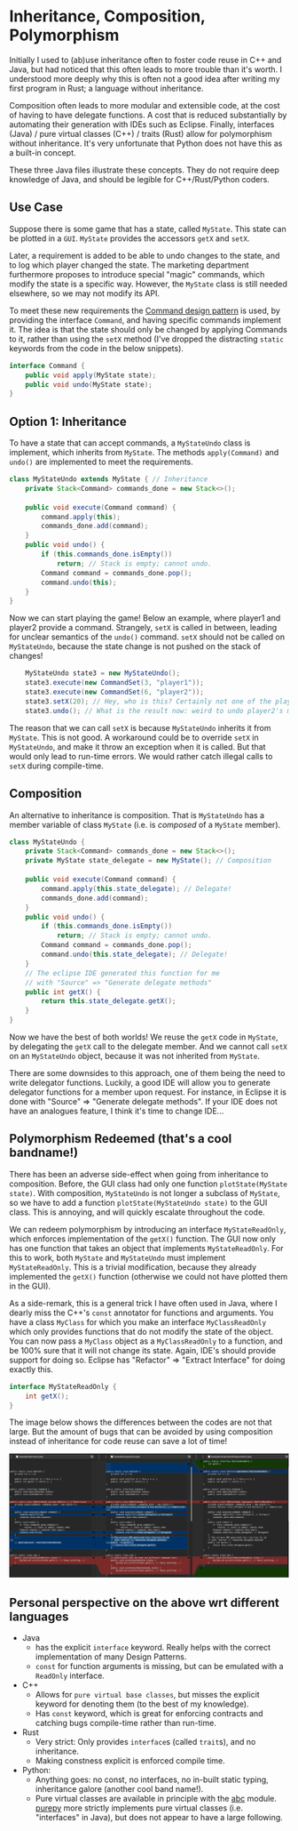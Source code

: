 # Inheritance, Composition, Polymorphism

Initially I used to (ab)use inheritance often to foster code reuse in C++ and Java, but had noticed that this often leads to more trouble than it's worth. I understood more deeply why this is often not a good idea after writing my first program in Rust; a language without inheritance. 

Composition often leads to more modular and extensible code, at the cost of having to have delegate functions. A cost that is reduced substantially by automating their generation with IDEs such as Eclipse.  Finally, interfaces (Java) / pure virtual classes (C++) / traits (Rust) allow for polymorphism without inheritance. It's very unfortunate that Python does not have this as a built-in concept.

These three Java files illustrate these concepts. They do not require deep knowledge of Java, and should be legible for C++/Rust/Python coders.

## Use Case

Suppose there is some game that has a state, called `MyState`. This state can be plotted in a `GUI`. `MyState` provides the accessors `getX` and `setX`.

Later, a requirement is added to be able to undo changes to the state, and to log which player changed the state. The marketing department furthermore proposes to introduce special "magic" commands, which modify the state is a specific way. However, the `MyState` class is still needed elsewhere, so we may not modify its API. 

To meet these new requirements the [Command design pattern](https://refactoring.guru/design-patterns/command) is used, by providing the interface `Command`, and having specific commands implement it. The idea is that the state should only be changed by applying Commands to it, rather than using the `setX` method (I've dropped the distracting  `static` keywords from the code in the below snippets).

```Java
interface Command {
    public void apply(MyState state);
    public void undo(MyState state);
}
```

## Option 1: Inheritance

To have a state that can accept commands, a `MyStateUndo` class is implement, which inherits from `MyState`. The methods `apply(Command)` and `undo()` are implemented to meet the requirements.

```Java
class MyStateUndo extends MyState { // Inheritance
    private Stack<Command> commands_done = new Stack<>();

    public void execute(Command command) {
        command.apply(this);
        commands_done.add(command);
    }
    public void undo() {
        if (this.commands_done.isEmpty())
            return; // Stack is empty; cannot undo.
        Command command = commands_done.pop();
        command.undo(this);
    }
}
```

Now we can start playing the game! Below an example, where player1 and player2 provide a command. Strangely, `setX` is called in between, leading for unclear semantics of the `undo()` command. `setX` should not be called on `MyStateUndo`, because the state change is not pushed on the stack of changes! 

```Java
    MyStateUndo state3 = new MyStateUndo();
    state3.execute(new CommandSet(3, "player1"));
    state3.execute(new CommandSet(6, "player2"));
    state3.setX(20); // Hey, who is this? Certainly not one of the players!
    state3.undo(); // What is the result now: weird to undo player2's move on the 20 above!!
```

The reason that we can call `setX` is because `MyStateUndo` inherits it from `MyState`. This is not good. A workaround could be to override `setX` in `MyStateUndo`, and make it throw an exception when it is called. But that would only lead to run-time errors. We would rather catch illegal calls to `setX` during compile-time.

## Composition

An alternative to inheritance is composition. That is `MyStateUndo` has a member variable of class `MyState` (i.e. is *composed* of a `MyState` member).

```Java
class MyStateUndo {
    private Stack<Command> commands_done = new Stack<>();
    private MyState state_delegate = new MyState(); // Composition
    
    public void execute(Command command) {
        command.apply(this.state_delegate); // Delegate!
        commands_done.add(command);
    }
    public void undo() {
        if (this.commands_done.isEmpty())
            return; // Stack is empty; cannot undo.
        Command command = commands_done.pop();
        command.undo(this.state_delegate); // Delegate!
    }
    // The eclipse IDE generated this function for me 
    // with "Source" => "Generate delegate methods"
    public int getX() {
        return this.state_delegate.getX();
    }
}
```

Now we have the best of both worlds! We reuse the `getX` code in `MyState`, by delegating the `getX` call to the delegate member. And we cannot call `setX` on an `MyStateUndo` object, because it was not inherited from `MyState`.

There are some downsides to this approach, one of them being the need to write delegator functions. Luckily, a good IDE will allow you to generate delegator functions for a member upon request. For instance, in Eclipse it is done with "Source" => "Generate delegate methods". If your IDE does not have an analogues feature, I think it's time to change IDE...

## Polymorphism Redeemed (that's a cool bandname!)

There has been an adverse side-effect when going from inheritance to composition. Before, the GUI class had only one function `plotState(MyState state)`. With composition, `MyStateUndo` is not longer a subclass of `MyState`, so we have to add a function `plotState(MyStateUndo state)` to the GUI class. This is annoying, and will quickly escalate throughout the code.

We can redeem polymorphism by introducing an interface `MyStateReadOnly`, which enforces implementation of the `getX()` function. The GUI now only has one function that takes an object that implements `MyStateReadOnly`. For this to work, both `MyState` and `MyStateUndo` must implement `MyStateReadOnly`. This is a trivial modification, because they already implemented the `getX()` function (otherwise we could not have plotted them in the GUI).

As a side-remark, this is a general trick I have often used in Java, where I dearly miss the C++'s `const` annotator for functions and arguments. You have a class `MyClass` for which you make an interface `MyClassReadOnly` which only provides functions that do not modify the state of the object. You can now pass a `MyClass` object as a `MyClassReadOnly` to a function, and be 100% sure that it will not change its state. Again, IDE's should provide support for doing so. Eclipse has "Refactor" => "Extract Interface" for doing exactly this.

```Java
interface MyStateReadOnly {
    int getX();
}
```

The image below shows the differences between the codes are not that large. But the amount of bugs that can be avoided by using composition instead of inheritance for code reuse can save a lot of time!

![Code diffs](inheritance_vs_polymorphism.png)

## Personal perspective on the above wrt different languages

* Java
   * has the explicit `interface` keyword. Really helps with the correct implementation of many Design Patterns.
   * `const` for function arguments is missing, but can be emulated with a `ReadOnly` interface.
* C++
   * Allows for `pure virtual base classes`, but misses the explicit keyword for denoting them (to the best of my knowledge).
   * Has `const` keyword, which is great for enforcing contracts and catching bugs compile-time rather than run-time.
* Rust
   * Very strict: Only provides `interface`s (called `trait`s), and no inheritance.
   * Making constness explicit is enforced compile time.
* Python: 
   * Anything goes: no const, no interfaces, no in-built static typing, inheritance galore (another cool band name!). 
   * Pure virtual classes are available in principle with the [abc](https://blog.teclado.com/python-abc-abstract-base-classes/) module. [purepy](https://pypi.org/project/purepy/) more strictly implements pure virtual classes (i.e. "interfaces" in Java), but does not appear to have a large following.

